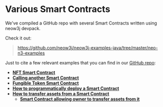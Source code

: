 # Various Smart Contracts

We've compiled a GitHub repo with several Smart Contracts written using neow3j devpack.

Check it out:

> https://github.com/neow3j/neow3j-examples-java/tree/master/neo-n3-examples

Just to cite a few relevant examples that you can find in our [GitHub repo](https://github.com/neow3j/neow3j-examples-java/tree/master/neo-n3-examples):

- [**NFT Smart Contract**](https://github.com/neow3j/neow3j-examples-java/blob/master/neo-n3-examples/src/main/java/io/neow3j/examples/contractdevelopment/contracts/NonFungibleToken.java)
- [**Calling another Smart Contract**](https://github.com/neow3j/neow3j-examples-java/blob/master/neo-n3-examples/src/main/java/io/neow3j/examples/contractdevelopment/contracts/CallAnotherContract.java)
- [**Fungible Token Smart Contract**](https://github.com/neow3j/neow3j-examples-java/blob/master/neo-n3-examples/src/main/java/io/neow3j/examples/contractdevelopment/contracts/FungibleToken.java)
- [**How to programmatically deploy a Smart Contract**](https://github.com/neow3j/neow3j-examples-java/blob/master/neo-n3-examples/src/main/java/io/neow3j/examples/contractdevelopment/DeployFromFiles.java)
- [**How to transfer assets from a Smart Contract**](https://github.com/neow3j/neow3j-examples-java/blob/master/neo-n3-examples/src/main/java/io/neow3j/examples/contractinvoke/TransferFromContract.java)
  - [**Smart Contract allowing owner to transfer assets from it**](https://github.com/neow3j/neow3j-examples-java/blob/master/neo-n3-examples/src/main/java/io/neow3j/examples/contractdevelopment/contracts/OnVerificationContract.java)
